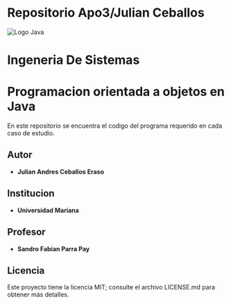 # Repositorio Apo3/Julian Ceballos
![Logo Java](https://1000marcas.net/wp-content/uploads/2020/11/Java-logo.png)

# Ingeneria De Sistemas

# Programacion orientada a objetos en Java

En este repositorio se encuentra el codigo del programa requerido en cada caso de estudio.

## Autor

* **Julian Andres Ceballos Eraso**

## Institucion

* **Universidad Mariana**

## Profesor

* **Sandro Fabian Parra Pay**

## Licencia

Este proyecto tiene la licencia MIT; consulte el archivo LICENSE.md para obtener más detalles.
